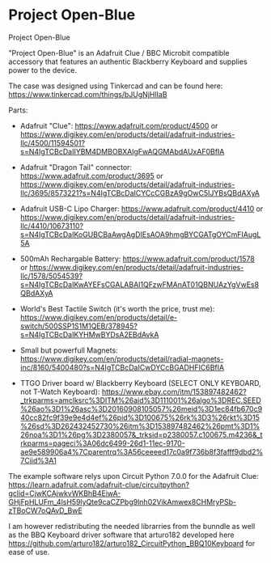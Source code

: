 # Project Open-Blue
Project Open-Blue

"Project Open-Blue" is an Adafruit Clue / BBC Microbit compatible 
accessory that features an authentic Blackberry Keyboard and 
supplies power to the device.

The case was designed using Tinkercad and can be 
found here: https://www.tinkercad.com/things/bJUgNjHlIaB

Parts:

- Adafruit "Clue":
      https://www.adafruit.com/product/4500 or 
      https://www.digikey.com/en/products/detail/adafruit-industries-llc/4500/11594501?s=N4IgTCBcDaIIYBM4DMBOBXAlgFwAQGMAbdAUxAF0BfIA
      
- Adafruit "Dragon Tail" connector:
      https://www.adafruit.com/product/3695 or 
      https://www.digikey.com/en/products/detail/adafruit-industries-llc/3695/8573221?s=N4IgTCBcDaICYCcCGBzA9gOwC5IJYBsQBdAXyA
      
- Adafruit USB-C Lipo Charger:
      https://www.adafruit.com/product/4410 or 
      https://www.digikey.com/en/products/detail/adafruit-industries-llc/4410/10673110?s=N4IgTCBcDaIKoGUBCBaAwgAgDIEsAOA9hmgBYCGATgOYCmFIAugL5A
      
- 500mAh Rechargable Battery:
      https://www.adafruit.com/product/1578 or 
      https://www.digikey.com/en/products/detail/adafruit-industries-llc/1578/5054539?s=N4IgTCBcDaIKwAYEFsCGALABAI1QFzwFMAnAT01QBNUAzYgVwEs8QBdAXyA
      
- World's Best Tactile Switch (it's worth the price, trust me):
      https://www.digikey.com/en/products/detail/e-switch/500SSP1S1M1QEB/378945?s=N4IgTCBcDaIKYHMwBYDsA2EBdAvkA
      
- Small but powerfull Magnets:
      https://www.digikey.com/en/products/detail/radial-magnets-inc/8160/5400480?s=N4IgTCBcDaICwDYCcBGADHFIC6BfIA
      
- TTGO Driver board w/ Blackberry Keyboard (SELECT ONLY KEYBOARD, not T-Watch Keyboard):
      https://www.ebay.com/itm/153897482462?_trkparms=amclksrc%3DITM%26aid%3D111001%26algo%3DREC.SEED%26ao%3D1%26asc%3D20160908105057%26meid%3D1ec84fb670c940cc82fc9f39e9e4d4ef%26pid%3D100675%26rk%3D3%26rkt%3D15%26sd%3D262432452730%26itm%3D153897482462%26pmt%3D1%26noa%3D1%26pg%3D2380057&_trksid=p2380057.c100675.m4236&_trkparms=pageci%3A06dc6499-26d1-11ec-9170-ae9e589906a4%7Cparentrq%3A56ceeeed17c0a9f736b8f3fafff9dbd2%7Ciid%3A1
      
      
The example software relys upon Circuit Python 7.0.0 for the Adafruit Clue: https://learn.adafruit.com/adafruit-clue/circuitpython?gclid=CjwKCAjwkvWKBhB4EiwA-GHjFpHLUFm_4lsH59lyQte9caCZPbg9lnh02VikAmwex8CHMryPSb-zTBoCW7oQAvD_BwE

I am however redistributing the needed librarries from the bunndle as well as the BBQ Keyboard driver software that arturo182 developed here https://github.com/arturo182/arturo182_CircuitPython_BBQ10Keyboard for ease of use.


      
